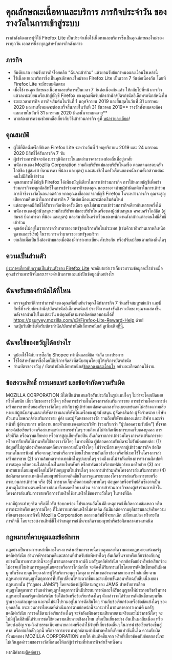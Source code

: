 # คุณลักษณะเนื้อหาและบริการ ภารกิจประจำวัน ของรางวัลในการเข้าสู่ระบบ
เรากำลังต้องการผู้ที่ใช้ Firefox Lite เป็นประจำเพื่อใช้เนื้อหาและบริการซึ่งเป็นคุณลักษณะใหม่ของเราทุกวัน เอกสารนี้ระบุกฎสำหรับภารกิจดังกล่าว 

## ภารกิจ
* อันดับแรก ยอมรับภารกิจโดยคลิก “ฉันจะเข้าร่วม” แล้วยอมรับข้อกำหนดและเงื่อนไขเหล่านี้ 
* ใช้เนื้อหาและบริการซึ่งเป็นคุณลักษณะใหม่ของ Firefox Lite เป็นเวลา 7 วันต่อเนื่องกัน โดยที่ Firefox Lite จะมีระบบติดตาม 
* เมื่อใช้งานคุณลักษณะเนื้อหาและบริการเป็นเวลา 7 วันต่อเนื่องกันแล้ว ให้กลับไปที่หน้าภารกิจแล้วลงทะเบียนหรือเข้าสู่บัญชี Firefox ของคุณเพื่อรับบัตรกำนัล/บัตรกำนัลอิเล็กทรอนิกส์หนึ่งใบ
* ระยะเวลาภารกิจ ภารกิจเริ่มต้นในวันที่ 1 พฤศจิกายน 2019 และสิ้นสุดในวันที่ 31 มกราคม 2020 ผลงานทั้งหมดจะต้องเสร็จสิ้นภายในวันที่ 31 ธันวาคม 2019** รางวัลทั้งหมดจะต้องแลกภายในวันที่ 31 มกราคม 2020 มิฉะนั้นจะหมดอายุ**
* หากต้องการความช่วยเหลือเกี่ยวกับวิธีเข้าร่วมภารกิจ ดูที่ [หน้ารายละเอียด]( https://support.mozilla.org/kb/firefox-lite-reward-program)!

## คุณสมบัติ
* ผู้ใช้ที่ติดตั้งหรืออัปเดต Firefox Lite ระหว่างวันที่ 1 พฤศจิกายน 2019 และ 24 มกราคม 2020 มีสิทธิ์ได้รับภารกิจ 7 วัน
* ผู้เข้าร่วมภารกิจจะต้องบรรลุนิติภาวะในเขตอำนาจศาลของท้องถิ่นที่อยู่อาศัย
* พนักงานของ Mozilla Corporation รวมถึงบริษัทแม่และบริษัทในเครือ ตลอดจนครอบครัวใกล้ชิด (คู่สมรส บิดามารดา พี่น้อง และบุตร) และสมาชิกในครัวเรือนของพนักงานดังกล่าวแต่ละคนไม่มีสิทธิ์เข้าร่วม 
* คุณสามารถใช้บัญชี Firefox ได้เพียงบัญชีเดียวในการเข้าร่วมภารกิจ การใช้หลายบัญชีเพื่อเข้าร่วมภารกิจจะถูกตัดสิทธิ์ในการเข้าร่วมภารกิจของคุณ และเราอาจห้ามผู้ทำผิดกติกาในการเข้าร่วมภารกิจชิงรางวัลในอนาคตด้วย หากคุณลงชื่อออกจากบัญชี Firefox ในระหว่างภารกิจ คุณจะสูญเสียความคืบหน้าในการทำภารกิจ 7 วันต่อเนื่องและจะต้องเริ่มต้นใหม่ 
* แต่ละบุคคลมีสิทธิ์ได้รับรางวัลเพียงครั้งเดียว คุณไม่สามารถเข้าร่วมภารกิจเดียวกันหลายครั้งได้ 
* พนักงานของผู้สนับสนุนรวมถึงบริษัทแม่และบริษัทในเครือของผู้สนับสนุนน ครอบครัวใกล้ชิด (คู่สมรส บิดามารดา พี่น้อง และบุตร) และสมาชิกในครัวเรือนของพนักงานดังกล่าวแต่ละคนไม่มีสิทธิ์เข้าร่วม 
* คุณต้องไม่อยู่ในรายการคว่ำบาตรของสหรัฐอเมริกาหรือในประเทศ (เช่นคิวบาอิหร่านเกาหลีเหนือซูดานและซีเรีย) ในรายการคว่ำบาตรของสหรัฐอเมริกา
* ยกเลิกเมื่อเป็นสิ่งต้องห้ามและเมื่อต้องมีการลงทะเบียน ค้ำประกัน หรือปรับเปลี่ยนตามท้องถิ่นใดๆ

## ความเป็นส่วนตัว
[ประกาศเกี่ยวกับความเป็นส่วนตัวของ Firefox Lite](https://www.mozilla.org/privacy/firefox-lite/) จะอธิบายว่าเราเก็บรวบรวมข้อมูลอะไรบ้างเมื่อคุณเข้าร่วมภารกิจนี้และเราจะดำเนินการและแบ่งปันข้อมูลนั้นอย่างไร 

## ฉันจะรับของกำนัลได้ที่ไหน
* ตรวจดูประวัติการทำภารกิจของคุณเพื่อยืนยันว่าคุณได้ทำภารกิจ 7 วันเสร็จสมบูรณ์แล้ว และมีสิทธิ์ที่จะรับบัตรกำนัล/บัตรกำนัลอิเล็กทรอนิกส์ ประวัติการแข่งขันชิงรางวัลของคุณจะแสดงขึ้นหลังจากผ่านไปในแต่ละวัน แต่คุณยังสามารถติดต่อสอบถามได้ที่ https://qsurvey.mozilla.com/s3/Firefox-Lite-Reward-Help ด้วย!
* กดปุ่มรับสิทธิ์เพื่อรับบัตรกำนัล/บัตรกำนัลอิเล็กทรอนิกส์ ดูเพิ่มเติม[ที่นี่]( https://support.mozilla.org/kb/firefox-lite-reward-program).

## ฉันจะใช้ของขวัญได้อย่างไร
* คูปองใช้ได้กับการซื้อกับ Shopee เท่านั้นและมีข้อ จำกัด บางประการ
* ใช้ได้สำหรับการซื้อโดยใช้บริการจัดส่งที่สนับสนุนโดยผู้ให้บริการบัตรกำนัล
* อ่านบัตรของขวัญ / บัตรกำนัลอิเล็กทรอนิกส์[ข้อตกลงและเงื่อนไข](https://shopee.co.id/events3/code/249735221/?utm_source=Mozilla&utm_medium=Mozilla&utm_campaign=VoucherMozilla) อย่างละเอียดก่อนใช้งาน

## ข้อสงวนสิทธิ์ การเผยแพร่ และข้อจำกัดความรับผิด
MOZILLA CORPORATION มิได้เป็นตัวแทนหรือรับประกันในรูปแบบใดๆ  ไม่ว่าจะโดยเปิดเผยหรือโดยนัย เกี่ยวกับของรางวัลใดๆ หรือการเข้าร่วมในโครงการส่งเสริมการขาย การเข้าร่วมโครงการส่งเสริมการขายหรือยอมรับรางวัลใดๆ เท่ากับว่าผู้เข้าร่วมแต่ละคนตกลงที่จะเผยแพร่และไม่สร้างความเสียหายแก่ผู้สนับสนุนและบริษัทสาขาและบริษัทในเครือของผู้สนับสนุน ผู้จัดหาสินค้า ผู้จัดจำหน่าย บริษัทตัวแทนโฆษณา/ส่งเสริมการขาย คู่ค้า และผู้จัดหาของรางวัล รวมถึงบริษัทแม่ของแต่ละบริษัท และเจ้าหน้าที่ ผู้อำนวยการ พนักงาน และตัวแทนของแต่ละบริษัท (รวมเรียกว่า “ผู้ปลอดความรับผิด”) ทั้งจากและต่อข้อเรียกร้องหรือสาเหตุแห่งการกระทำใดๆ รวมถึงแต่ไม่จำกัดเพียงการบาดเจ็บของบุคคล การเสียชีวิต หรือความเสียหาย หรือการสูญเสียทรัพย์สิน อันเกิดจากการเข้าร่วมโครงการส่งเสริมการขายหรือการรับหรือใช้งานหรือใช้ของรางวัลใดๆ ในทางที่ผิด ผู้ปลอดความรับผิดจะไม่รับผิดชอบต่อ: (1) ข้อมูลที่ไม่ถูกต้องหรือคลาดเคลื่อนจากความเป็นจริงใดๆ ไม่ว่าจะมีสาเหตุจากผู้เข้าร่วมภารกิจ ข้อผิดพลาดในการพิมพ์ หรือจากอุปกรณ์หรือการเขียนโปรแกรมอันเกี่ยวข้องหรือที่นำมาใช้ในโครงการส่งเสริมการขาย (2) ความล้มเหลวทางเทคนิคในรูปแบบใดๆ รวมถึงแต่ไม่จำกัดเพียงการทำงานผิดปกติ การสะดุด หรือความไม่ต่อเนื่องในสายโทรศัพท์ หรือฮาร์ดแวร์หรือซอฟต์แวร์ของเครือข่าย (3) การแทรกแซงโดยมนุษย์โดยไม่ได้รับอนุญาตในส่วนใดๆ ของการเข้าร่วมหรือโครงการส่งเสริมการขาย (4) ข้อผิดพลาดทางเทคนิคโดยมนุษย์ซึ่งอาจเกิดขึ้นในการดูแลระบบของโครงการส่งเสริมการขายหรือกระบวนการเข้าร่วม หรือ (5) การบาดเจ็บหรือความเสียหายใดๆ ต่อบุคคลหรือทรัพย์สินซึ่งอาจเป็นสาเหตุไม่ว่าทางตรงหรือทางอ้อม ทั้งหมดหรือบางส่วน จากการเข้าร่วมภารกิจของผู้เข้าร่วมภารกิจในโครงการส่งเสริมการขายหรือการรับหรือใช้งานหรือใช้ของรางวัลใดๆ ในทางที่ผิด

หากมีผู้กระทำทุจริต หรือมีไวรัส ข้อบกพร่อง โปรแกรมอัตโนมัติ เหตุการณ์ที่เกิดความล้มเหลว หรือการกระทำหรือเหตุการณ์ใดๆ ที่ไม่ทราบมาก่อนหรือไม่คาดคิด อันมีผลต่อความยุติธรรมและ/หรือความเที่ยงตรงของภารกิจนี้ Mozilla Corporation ขอสงวนสิทธิ์ที่จะยกเลิก เปลี่ยนแปลง หรือระงับภารกิจนี้ โดยจะขอสงวนสิทธิ์นี้ไม่ว่าเหตุการณ์นั้นจะเกิดจากมนุษย์หรือข้อผิดพลาดทางเทคนิค 

## กฎหมายที่ควบคุมและข้อพิพาท

กฎอย่างเป็นทางการเหล่านี้และโครงการส่งเสริมการขายนี้ควบคุมและตีความตามกฎหมายแห่งมลรัฐแคลิฟอร์เนีย อำนาจพิจารณาคดีและสถานที่สำหรับข้อพิพาทใดๆ อันเกิดขึ้นจากหรือเกี่ยวข้องกับกฎอย่างเป็นทางการเหล่านี้จะอยู่ในซานตาคลาราเคาน์ตี มลรัฐแคลิฟอร์เนีย หากข้อขัดแย้งหรือข้อเรียกร้องไม่อาจแก้ไขผ่านการพูดคุยโดยตรงหรือการไกล่เกลี่ย จะต้องได้รับการแก้ไขโดยการตัดสินชี้ขาดอันมีผลผูกพันซึ่งควบคุมโดยองค์กรผู้ให้บริการอนุญาโตตุลาการในเขตอำนาจศาลและการไกล่เกลี่ย ตามกฎหมายการอนุญาโตตุลาการที่ปรับเปลี่ยนให้สะดวกขึ้นและระเบียบขั้นตอนหรือฉบับสืบเนื่องของกฎหมายนั้น (“กฎของ JAMS”) โดยจะต้องปฏิบัติตามกฎของ JAMS สำหรับการเลือกอนุญาโตตุลาการ เว้นแต่ว่าอนุญาโตตุลาการนั้นมีประสบการณ์และได้รับอนุญาตให้ประกอบวิชาชีพทางกฎหมายในมลรัฐแคลิฟอร์เนีย ข้อโต้แย้งหรือข้อเรียกร้องใดๆ ดังกล่าวจะได้รับการตัดสินชี้ขาดบนพื้นฐานของแต่ละบุคคล และจะไม่นำไปรวมอยู่ในการตัดสินใดๆ ร่วมกับข้อเรียกร้องหรือข้อขัดแย้งใดๆ ของบุคคลอื่น กระบวนการทั้งหมดที่ดำเนินการตามย่อหน้านี้จะกระทำในซานตาคลาราเคาน์ตี มลรัฐแคลิฟอร์เนีย การชดใช้ตามข้อเรียกร้องใดๆ จะจำกัดเพียงความเสียหายตามจริงและไม่ว่ากรณีใดๆ จะไม่มีผู้ใดมีสิทธิ์ได้รับการชดใช้ต่อความเสียหายเชิงลงโทษ เพื่อเป็นเยี่ยงอย่าง อันเป็นผลสืบเนื่อง หรือโดยบังเอิญ รวมถึงค่าธรรมเนียมทนายความหรือค่าใช้จ่ายที่เกี่ยวข้องอื่นๆ ในการนำข้อเรียกร้องขึ้นสู่ศาล หรือยกเลิกสัญญานี้ หรือขอการบรรเทาทุกข์ตามคำสั่งศาลหรือที่เทียบเท่ากันอื่นใด ความรับผิดทั้งหมดของ MOZILLA CORPORATION ภายใต้ อันเกิดขึ้นจาก หรือที่เกี่ยวข้องกับข้อตกลงนี้จะไม่เกินมูลค่ารวมของรางวัลที่เสนอให้แก่ผู้เข้าร่วมที่ทำภารกิจสำเร็จหนึ่งคน 

หากมีคำถาม[ติดต่อเรา]( https://qsurvey.mozilla.com/s3/Firefox-Lite-Reward-Help).

